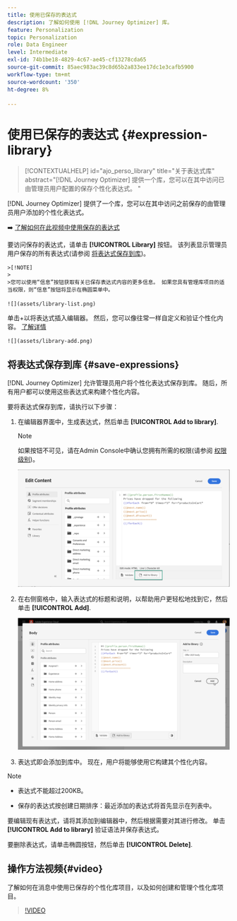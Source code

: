 ```yaml
---
title: 使用已保存的表达式
description: 了解如何使用 [!DNL Journey Optimizer] 库。
feature: Personalization
topic: Personalization
role: Data Engineer
level: Intermediate
exl-id: 74b1be18-4829-4c67-ae45-cf13278cda65
source-git-commit: 85aec983ac39c8d65b2a833ee17dc1e3cafb5900
workflow-type: tm+mt
source-wordcount: '350'
ht-degree: 8%

---
```


# 使用已保存的表达式 {#expression-library}

>[!CONTEXTUALHELP]
>id="ajo_perso_library"
>title="关于表达式库"
>abstract="[!DNL Journey Optimizer] 提供一个库，您可以在其中访问已由管理员用户配置的保存个性化表达式。 "

[!DNL Journey Optimizer] 提供了一个库，您可以在其中访问之前保存的由管理员用户添加的个性化表达式。

➡️ [了解如何在此视频中使用保存的表达式](#video-preview)

要访问保存的表达式，请单击 **[!UICONTROL Library]** 按钮。 该列表显示管理员用户保存的所有表达式(请参阅 [将表达式保存到库](#save-expressions))。

    >[!NOTE]
    >
    >您可以使用“信息”按钮获取有关已保存表达式内容的更多信息。 如果您具有管理库项目的适当权限，则“信息”按钮将显示在椭圆菜单中。
    
    ![](assets/library-list.png)

单击+以将表达式插入编辑器。 然后，您可以像往常一样自定义和验证个性化内容。 [了解详情](../personalization/personalization-build-expressions.md)

    ![](assets/library-add.png)

## 将表达式保存到库 {#save-expressions}

[!DNL Journey Optimizer] 允许管理员用户将个性化表达式保存到库。 随后，所有用户都可以使用这些表达式来构建个性化内容。

要将表达式保存到库，请执行以下步骤：

1. 在编辑器界面中，生成表达式，然后单击 **[!UICONTROL Add to library]**.

   >[!NOTE]
   >
   >如果按钮不可见，请在Admin Console中确认您拥有所需的权限(请参阅 [权限级别](../administration/high-low-permissions.md))。

   ![](assets/library-save.png)

1. 在右侧窗格中，输入表达式的标题和说明，以帮助用户更轻松地找到它，然后单击 **[!UICONTROL Add]**.

   ![](assets/add-expression.png)

1. 表达式即会添加到库中。 现在，用户将能够使用它构建其个性化内容。


>[!NOTE]
>
>* 表达式不能超过200KB。
>
>* 保存的表达式按创建日期排序：最近添加的表达式将首先显示在列表中。



要编辑现有表达式，请将其添加到编辑器中，然后根据需要对其进行修改。 单击 **[!UICONTROL Add to library]** 验证语法并保存表达式。

要删除表达式，请单击椭圆按钮，然后单击 **[!UICONTROL Delete]**.

## 操作方法视频{#video}

了解如何在消息中使用已保存的个性化库项目，以及如何创建和管理个性化库项目。

>[!VIDEO](https://video.tv.adobe.com/v/340941?quality=12)

